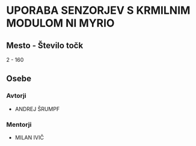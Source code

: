 # UPORABA SENZORJEV S KRMILNIM MODULOM NI MYRIO
## Mesto - Število točk
2 - 160
## Osebe
### Avtorji
 * ANDREJ ŠRUMPF
### Mentorji
 * MILAN IVIČ